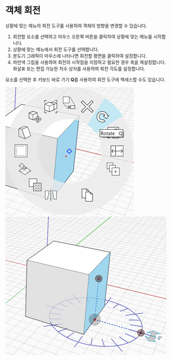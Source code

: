 # 객체 회전

상황에 맞는 메뉴의 회전 도구를 사용하여 객체의 방향을 변경할 수 있습니다.

1. 회전할 요소를 선택하고 마우스 오른쪽 버튼을 클릭하여 상황에 맞는 메뉴를 시작합니다.
2. 상황에 맞는 메뉴에서 회전 도구를 선택합니다.
3. 분도기 그래픽이 마우스에 나타나면 회전할 평면을 클릭하여 설정합니다.
4. 파란색 그립을 사용하여 회전의 시작점을 지정하고 필요한 경우 축을 재설정합니다. 화살표 또는 편집 가능한 치수 상자를 사용하여 회전 각도를 설정합니다.

요소를 선택한 후 키보드 바로 가기 **Q**를 사용하여 회전 도구에 액세스할 수도 있습니다.

![](../.gitbook/assets/rotate1.png)  
![](../.gitbook/assets/rotate2.png)

